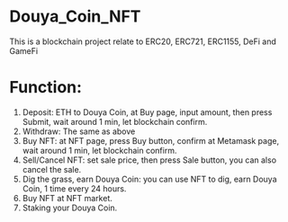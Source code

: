 # Douya_Coin_NFT

This is a blockchain project relate to ERC20, ERC721, ERC1155, DeFi and GameFi

# Function:
1. Deposit: ETH to Douya Coin, at Buy page, input amount, then press Submit, wait around 1 min, let blockchain confirm.
2. Withdraw: The same as above
3. Buy NFT: at NFT page, press Buy button, confirm at Metamask page, wait around 1 min, let blockchain confirm.
4. Sell/Cancel NFT: set sale price, then press Sale button, you can also cancel the sale.
5. Dig the grass, earn Douya Coin: you can use NFT to dig, earn Douya Coin, 1 time every 24 hours.
6. Buy NFT at NFT market.
7. Staking your Douya Coin.
